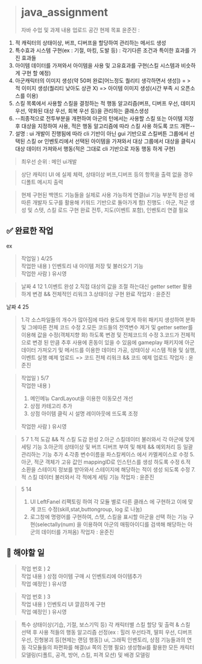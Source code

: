 ># java_assignment
>자바 수업 및 과제 내용 업로드 공간
>현제 목표
>윤준진 : 
1. 적 캐릭터의 상태이상, 버프, 디버프을 할당하여 관리하는 메서드 생성
2. 특수효과 시스템 구현(ex : 기절, 마킹, 도발 등) : 각기다른 조건과 특이한 효과를 가진 효과들
3. 아이템 데이터를 가져와서 아이템을 사용 및 고유효과를 구현(스킬 시스템과 비슷하게 구현 할 예정)
4. 아군캐릭터의 이미지 생성(약 50퍼 완료[어느정도 퀄리티 생각하면서 생성]) = > 적 이미지 생성(퀄리티 낮아도 상관 X) => 아이템 이미지 생성(시간 부족 시 오픈소스를 이용)
5. 스킬 목록에서 사용할 스킬을 결정하는 적 행동 알고리즘(버프, 디버프 우선, 데미지 우선, 약화된 대상 우선, 회복 우선 등)을 관리하는 클래스생성
6. --최종적으로 전투부분을 개편하여 아군의 턴에서는 사용할 스킬 또는 아이템 지정 후 대상을 지정하여 사용, 적은 행동 알고리즘에 따라 스킬 사용 하도록 코드 개편-- 
6. 설명 : ui 개발이 진행됨에 따라 cli 기반이 아닌 gui 기반으로 스킬버튼 그룹에서 선택된 스킬 or 인벤토리에서 선택된 아이템을 가져와서 대상 그룹에서 대상을 클릭시 대상 데이터 가져와서 행동(적은 그대로 cli 기반으로 자동 행동 하게 구현)

> 최우선 순위 : 메인 ui개발

> 상단 캐릭터 UI 에 실제 체력, 상태이상 버프,디버프 등의 항목을 출력 없을 경우 디폴트 메시지 출력

> 현제 구현된 백엔드 기능들을 실제로 사용 가능하게 연결(ui 기능 부분적 완성 에 따른 개발자 도구를 활용해 키워드 기반으로 돌아가게 함)
진행도 : 아군, 적군 생성 및 스텟, 스킬 로드 구현 완료 전투, 지도(이벤트 포함), 인벤토리 연결 필요

## ✅ 완료한 작업  
  ex
> 작업일 ) 4/25  
> 작업한 내용 ) 인벤토리 내 아이템 저장 및 불러오기 기능  
> 작업한 사람 ) 유시영  
 
>날짜 4 12 
>1.이벤트 완성
>2.직접 대상의 값을 조절 하는대신 getter setter 활용하게 변경 && 전체적인 리워크
>3.상태이상 구현 완료
>작업자 : 윤준진

날짜 4 25
>1.각 소스파일들의 개수가 많아짐에 따라 용도에 맞게 하위 패키지 생성하여 분화 및 그에따른 전체 코드 수정
>2.모든 코드들의 전역변수 제거 및 getter setter를 이용해 값을 수정(객체지향 화) 하도록 변경 및 전체코드의 수정
>3.코드가 전체적으로 변경 된 만큼 추후 사용에 혼동이 있을 수 있음에 gameplay 패키지에 아군데이터 가져오기 및 메서드를 이용한 데이터 가공, 상태이상 시스템 적용 및 실행, 이벤트 실행 예제 업로드
>   => 코드 전체 리워크  && 코드 예제 업로드
>작업자 : 윤준진

> 작업일 ) 5/7  
> 작업한 내용 )  
> 1. 메인메뉴 CardLayout을 이용한 이동모션 개선  
> 2. 상점 카테고리 추가   
> 3. 상점 아이템 클릭 시 설명 레이아웃에 뜨도록 조정
>   
> 작업한 사람 ) 유시영  



>5 7
>1.적 도감 && 적 스킬 도감 완성
>2.아군 스킬데이터 불러와서 각 아군에 맞게 세팅 기능
>3.아군의 상태이상 및 버프 디버프 부여 및 해제 && 예외처리 등 일괄 관리하는 기능 추가
>4.각종 변수이름을 파스칼케이스 에서 카멜케이스로 수정
>5.아군, 적군 객체가 고유 값인 mappingID로 인스턴스를 생성 하도록 수정
>6.적 소환을 스테이지 정보를 받아와서 스테이지에 해당하는 적이 생성 되도록 수정
>7.적 스킬 데이터 불러와서 각 적에게 세팅 기능
>작업자 : 윤준진

>5 14
>1. UI LeftFanel 리팩토링 하여 각 모듈 별로 다른 클래스 에 구현하고 이에 맞게 코드 수정(skill,stat,buttongroup, log 로 나눔)
>2. 로그창에 명령어를 구현하여, 스텟, 스킬을 표시할 아군을 선택 하는 기능 구현(selectally(num) 을 이용하여 아군의 매핑아이디를 검색해 해당하는 아군의 데이터를 가져옴)
>작업자 : 윤준진

## 📌 해야할 일

> 작업 번호 ) 2  
> 작업 내용 ) 상점 아이템 구매 시 인벤토리에 아이템추가  
> 작업 예정인 ) 유시영

> 작업 번호 ) 3  
> 작업 내용 ) 인벤토리 UI 깔끔하게 구현  
> 작업 예정인 ) 유시영  




>특수 상태이상(기습, 기절, 보스기믹 등)
>각 캐릭터별 스킬 할당 및 출력 & 스킬 선택 후 사용
>적들의 행동 알고리즘 선정(ex : 힐러 우선타격, 딸피 우선, 디버프 우선, 진형붕괴 등[현제는 랜덤 행동])
>ui, 그래픽
>인벤토리, 상점 기능들과의 연동
>각모듈들의 파편화를 해결(ui 쪽의 진행 필요)
>생성형ai를 활용한 모든 캐릭터 모델링(디폴트, 공격, 방어, 스킬, 피격 모션) 및 배경 모델링
